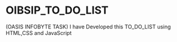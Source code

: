 # OIBSIP_TO_DO_LIST
(OASIS INFOBYTE TASK) I have Developed this TO_DO_LIST using HTML,CSS and JavaScript 
